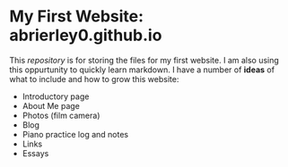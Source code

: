 # My First Website: abrierley0.github.io
This *repository* is for storing the files for my first website.
I am also using this oppurtunity to quickly learn markdown.
I have a number of **ideas** of what to include and how to grow this website:

* Introductory page
* About Me page 
* Photos (film camera)
* Blog
* Piano practice log and notes
* Links 
* Essays
